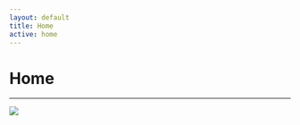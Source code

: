 ```yaml
---
layout: default
title: Home
active: home
---
```


<p><h1>Home</h1></p>

___

![](https://cdn-images-1.medium.com/max/800/1*J706rv3YJ_i98cU07Wjz8A.gif)





 





